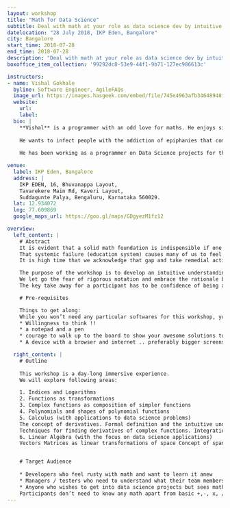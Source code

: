 ```yaml
---
layout: workshop
title: "Math for Data Science"
subtitle: Deal with math at your role as data science dev by intuitive understanding of the concepts
datelocation: "28 July 2018, IKP Eden, Bangalore"
city: Bangalore
start_time: 2018-07-28
end_time: 2018-07-28
description: "Deal with math at your role as data science dev by intuitive understanding of the concepts"
boxoffice_item_collection: '99292dc8-53e9-44f1-9b71-127ec986613c'

instructors:
- name: Vishal Gokhale
  byline: Software Engineer, AgileFAQs
  image_url: https://images.hasgeek.com/embed/file/745e4963afb34648948f3892c079d7a7
  website:
    url: 
    label: 
  bio: |
    **Vishal** is a programmer with an odd love for maths. He enjoys simplifying heavy math protein into more absorbable    amino acids, only to be assimilated into plump biceps of confidence that need to be flexed when the situation demands.
    
    He wants to infect people with the addiction of epiphanies that comes with solving math problems.
    
    He has been working as a programmer on Data Science projects for the last 6+ years and as a programmer for last 13+ years.

venue:
  label: IKP Eden, Bangalore
  address: |
    IKP EDEN, 16, Bhuvanappa Layout, 
    Tavarekere Main Rd, Kaveri Layout, 
    Suddagunte Palya, Bengaluru, Karnataka 560029.
  lat: 12.934072
  lng: 77.609869
  google_maps_url: https://goo.gl/maps/GDgyezM1fz12

overview:
  left_content: |
    # Abstract
    It is evident that a solid math foundation is indispensible if one has to get into Data science in an honest-to-goodness way. Unfortunately, for many of us math was just a means to get better scores and never really a means to understand the world around us.
    That systemic failure (education system) causes many of us to feel a “gap” when doing / learning data science.
    It is high time that we acknowledge that gap and take remedial action.

    The purpose of the workshop is to develop an intuitive understanding of the concepts.
    We let go the fear of rigorous notation and embrace the rationale behind it.
    The key take away for a participant has to be confidence of being able to deal with any math thrown to them in their role as data science developers

    # Pre-requisites

    Things to get along:
    While you won’t need any particular softwares for this workshop, you will need the following:
    * Willingness to think !!
    * a notepad and a pen
    * courage to walk up to the board to show your awesome solutions to every one else !
    * A device with a browser and internet .. preferably bigger screens, but mobiles can do as well.

  right_content: |
    # Outline
    
    This workshop is a day-long immersive experience.
    We will explore following areas:

    1. Indices and Logarithms
    2. Functions as transformations
    3. Complex functions as composition of simpler functions
    4. Polynomials and shapes of polynomial functions
    5. Calculus (with applications to data science problems)
    The concept of derivatives. Formal definition and the intuitive understanding in n-dimensional space.
    Techniques for finding derivatives of complex functions. Integration - Formal definition and intuitive understanding. Integral as anti-derivative.
    6. Linear Algebra (with the focus on data science applications)
    Vectors Matrices as linear transformations of space Concept of span of a vector. Conceptual understanding of Eigen Values and Eigen Vectors


    # Target Audience
        
    * Developers who feel rusty with math and want to learn it anew
    * Managers / testers who need to understand what their team members are talking about.
    * Anyone who wishes to get into data science projects but sees math as the obstacle.
    Participants don’t need to know any math apart from basic +,-, x, / operations.
---
```

